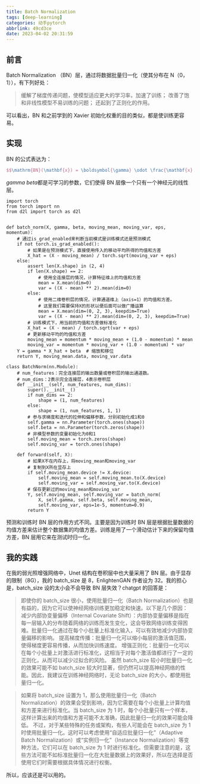 ```yaml
---
title: Batch Normalization
tags: [deep-learning]
categories: 动手pytorch
abbrlink: 49cd3ce
date: 2023-04-02 20:31:59
---
```


## 前言

Batch Normalization （BN）层，通过将数据批量归一化（使其分布在 N（0，1）），有下列好处：

> 缓解了梯度传递问题，使模型适应更大的学习率，加速了训练；
> 改善了饱和非线性模型不易训练的问题；
> 还起到了正则化的作用。

可以看出，BN 和之前学到的 Xavier 初始化权重的目的类似，都是使训练更容易。

## 实现

BN 的公式表达为：

```latex
$$\mathrm{BN}(\mathbf{x}) = \boldsymbol{\gamma} \odot \frac{\mathbf{x} - \hat{\boldsymbol{\mu}}_\mathcal{B}}{\hat{\boldsymbol{\sigma}}_\mathcal{B}} + \boldsymbol{\beta}.$$
```

$gamma$ $beta$都是可学习的参数，它们使得 BN 层像一个只有一个神经元的线性层。

```
import torch
from torch import nn
from d2l import torch as d2l


def batch_norm(X, gamma, beta, moving_mean, moving_var, eps, momentum):
    # 通过is_grad_enabled来判断当前模式是训练模式还是预测模式
    if not torch.is_grad_enabled():
        # 如果是在预测模式下，直接使用传入的移动平均所得的均值和方差
        X_hat = (X - moving_mean) / torch.sqrt(moving_var + eps)
    else:
        assert len(X.shape) in (2, 4)
        if len(X.shape) == 2:
            # 使用全连接层的情况，计算特征维上的均值和方差
            mean = X.mean(dim=0)
            var = ((X - mean) ** 2).mean(dim=0)
        else:
            # 使用二维卷积层的情况，计算通道维上（axis=1）的均值和方差。
            # 这里我们需要保持X的形状以便后面可以做广播运算
            mean = X.mean(dim=(0, 2, 3), keepdim=True)
            var = ((X - mean) ** 2).mean(dim=(0, 2, 3), keepdim=True)
        # 训练模式下，用当前的均值和方差做标准化
        X_hat = (X - mean) / torch.sqrt(var + eps)
        # 更新移动平均的均值和方差
        moving_mean = momentum * moving_mean + (1.0 - momentum) * mean
        moving_var = momentum * moving_var + (1.0 - momentum) * var
    Y = gamma * X_hat + beta  # 缩放和移位
    return Y, moving_mean.data, moving_var.data

class BatchNorm(nn.Module):
    # num_features：完全连接层的输出数量或卷积层的输出通道数。
    # num_dims：2表示完全连接层，4表示卷积层
    def __init__(self, num_features, num_dims):
        super().__init__()
        if num_dims == 2:
            shape = (1, num_features)
        else:
            shape = (1, num_features, 1, 1)
        # 参与求梯度和迭代的拉伸和偏移参数，分别初始化成1和0
        self.gamma = nn.Parameter(torch.ones(shape))
        self.beta = nn.Parameter(torch.zeros(shape))
        # 非模型参数的变量初始化为0和1
        self.moving_mean = torch.zeros(shape)
        self.moving_var = torch.ones(shape)

    def forward(self, X):
        # 如果X不在内存上，将moving_mean和moving_var
        # 复制到X所在显存上
        if self.moving_mean.device != X.device:
            self.moving_mean = self.moving_mean.to(X.device)
            self.moving_var = self.moving_var.to(X.device)
        # 保存更新过的moving_mean和moving_var
        Y, self.moving_mean, self.moving_var = batch_norm(
            X, self.gamma, self.beta, self.moving_mean,
            self.moving_var, eps=1e-5, momentum=0.9)
        return Y
```

预测和训练时 BN 层的作用方式不同。主要是因为训练时 BN 层是根据批量数据的均值方差来估计整个数据集的均值方差。训练是用了一个滑动估计下来的保留均值方差，BN 层用它来在测试时归一化。

## 我的实践

在我的弱光照增强网络中，Unet 结构在卷积层中也大量采用了 BN 层。由于显存的限制（8G），我的 batch_size 是 8，EnlightenGAN 作者设为 32。我的担心是，batch_size 设的太小会不会导致 BN 层失效？chatgpt 的回答是：

> 即使你的 batch_size 很小，使用批量归一化（Batch Normalization）也是有益的，因为它可以使神经网络训练更加稳定和快速。以下是几个原因：
> 减少内部协变量偏移（Internal Covariate Shift）：内部协变量偏移是指在每一层输入的分布随着网络的训练而发生变化，这会导致网络训练变得困难。批量归一化通过在每个小批量上标准化输入，可以有效地减少内部协变量偏移的影响。
> 提高梯度传播：批量归一化可以缩小每层的激活值范围，使得梯度更容易传播，从而加快训练速度。
> 增强正则化：批量归一化可以在每个小批量上对激活进行标准化，这相当于对每个激活值都进行了一定的正则化，从而可以减少过拟合的风险。
> 虽然 batch_size 较小时批量归一化的效果可能不如 batch_size 较大时显著，但仍然可以提高神经网络的性能。因此，我建议在训练神经网络时，无论 batch_size 的大小，都使用批量归一化。

> 如果将 batch_size 设置为 1，那么使用批量归一化（Batch Normalization）的效果会受到影响，因为它需要在每个小批量上计算均值和方差来进行标准化。当 batch_size 为 1 时，每个小批量只有一个样本，这样计算出来的均值和方差可能不太准确，因此批量归一化的效果可能会降低。
> 不过，对于某些特殊的任务或架构，有些人可能会在 batch_size 为 1 时使用批量归一化。这时可以考虑使用“自适应批量归一化”（Adaptive Batch Normalization）或“实例归一化”（Instance Normalization）等变种方法，它们可以在 batch_size 为 1 时进行标准化。但需要注意的是，这些方法可能不如标准批量归一化在大批量数据上的效果好，所以在选择是否使用它们时需要根据具体情况进行权衡。

所以，应该还是可以用的。
